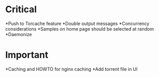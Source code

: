 # Critical
*Push to Torcache feature
*Double output messages
*Concurrency considerations
*Samples on home page should be selected at random
*Daemonize

# Important
*Caching and HOWTO for nginx caching
*Add torrent file in UI
